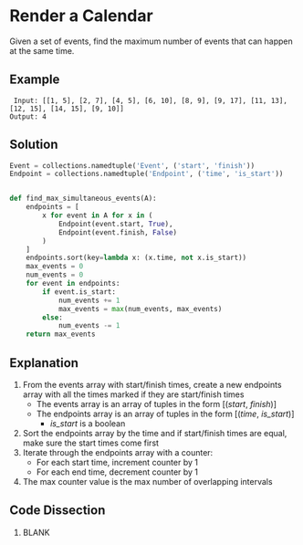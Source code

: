 # Render a Calendar
Given a set of events, find the maximum number of events that can happen at the same time.

## Example
```
 Input: [[1, 5], [2, 7], [4, 5], [6, 10], [8, 9], [9, 17], [11, 13], [12, 15], [14, 15], [9, 10]]
Output: 4
```

## Solution
```python
Event = collections.namedtuple('Event', ('start', 'finish'))
Endpoint = collections.namedtuple('Endpoint', ('time', 'is_start'))


def find_max_simultaneous_events(A):
    endpoints = [
        x for event in A for x in (
            Endpoint(event.start, True),
            Endpoint(event.finish, False)
        )
    ]
    endpoints.sort(key=lambda x: (x.time, not x.is_start))
    max_events = 0
    num_events = 0
    for event in endpoints:
        if event.is_start:
            num_events += 1
            max_events = max(num_events, max_events)
        else:
            num_events -= 1
    return max_events
```

## Explanation
1. From the events array with start/finish times, create a new endpoints array with all the times marked if they are start/finish times
    * The events array is an array of tuples in the form [(_start_, _finish_)]
    * The endpoints array is an array of tuples in the form [(_time_, *is_start*)]
        * *is_start* is a boolean
2. Sort the endpoints array by the time and if start/finish times are equal, make sure the start times come first
3. Iterate through the endpoints array with a counter:
    * For each start time, increment counter by 1
    * For each end time, decrement counter by 1
4. The max counter value is the max number of overlapping intervals

## Code Dissection
1. BLANK